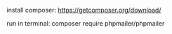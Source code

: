 install composer:
https://getcomposer.org/download/

run in terminal:
composer require phpmailer/phpmailer